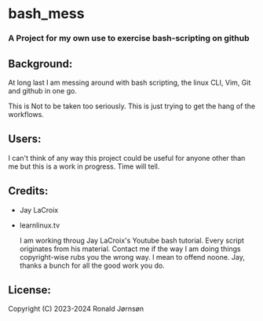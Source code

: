 # bash_mess

### A Project for my own use to exercise bash-scripting on github


## Background:

  At long last I am messing around with bash scripting, the linux CLI, Vim, Git and github in one go.

  This is Not to be taken too seriously. This is just trying to get the hang of the workflows.


## Users:

  I can't think of any way this project could be useful for anyone other than me but this is a work in progress. Time will tell.

## Credits:

* Jay LaCroix
* learnlinux.tv

  I am working throug Jay LaCroix's Youtube bash tutorial. Every script originates from his material. Contact me if the way I am doing things copyright-wise rubs you the wrong way. I mean to offend noone. Jay, thanks a bunch for all the good work you do.

## License:

  Copyright (C) 2023-2024 Ronald Jørnsøn
